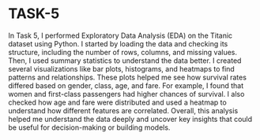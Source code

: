 # TASK-5

In Task 5, I performed Exploratory Data Analysis (EDA) on the Titanic dataset using Python. I started by loading the data and checking its structure, including the number of rows, columns, and missing values. Then, I used summary statistics to understand the data better. I created several visualizations like bar plots, histograms, and heatmaps to find patterns and relationships. These plots helped me see how survival rates differed based on gender, class, age, and fare. For example, I found that women and first-class passengers had higher chances of survival. I also checked how age and fare were distributed and used a heatmap to understand how different features are correlated. Overall, this analysis helped me understand the data deeply and uncover key insights that could be useful for decision-making or building models.
